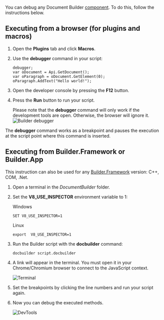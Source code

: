 You can debug any Document Builder [component](/docbuilder/basic#builder-components). To do this, follow the instructions below.

## Executing from a browser (for plugins and macros)

1. Open the **Plugins** tab and click **Macros**.

2. Use the **debugger** command in your script:

   ```
   debugger;
   var oDocument = Api.GetDocument();
   var oParagraph = oDocument.GetElement(0);
   oParagraph.AddText("Hello world!");
   ```

3. Open the developer console by pressing the **F12** button.

4. Press the **Run** button to run your script.

   Please note that the **debugger** command will only work if the development tools are open. Otherwise, the browser will ignore it. ![Builder debugger](/content/img/docbuilder/builder-debugger.png)

The **debugger** command works as a breakpoint and pauses the execution at the script point where this command is inserted.

## Executing from Builder.Framework or Builder.App

This instruction can also be used for any [Builder.Framework](/docbuilder/framework) version: C++, COM, .Net.

1. Open a terminal in the *DocumentBuilder* folder.

2. Set the **V8\_USE\_INSPECTOR** environment variable to 1:

   Windows

   ```
   SET V8_USE_INSPECTOR=1
   ```

   Linux

   ```
   export  V8_USE_INSPECTOR=1
   ```

3. Run the Builder script with the **docbuilder** command:

   ```
   docbuilder script.docbuilder
   ```

4. A link will appear in the terminal. You must open it in your Chrome/Chromium browser to connect to the JavaScript context.

   ![Terminal](/content/img/docbuilder/terminal.png)

5. Set the breakpoints by clicking the line numbers and run your script again.

6. Now you can debug the executed methods.

   ![DevTools](/content/img/docbuilder/devtools.png)
